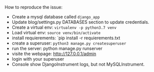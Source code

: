 How to reproduce the issue:
- Create a mysql database called `django_app`
- Update blog/settings.py DATABASES section to update credentials. 
- Create a virtual env: `virtualenv -p python3.7 venv`
- Load virtual env: `source venv/bin/activate`
- install requierements: `pip install -r requierements.txt
- create a superuser: `python3 manage.py createsuperuser`
- run the server: python manage.py runserver
- visite the webpage: http://127.0.0.1/admin
- login with your superuser
- Console show DjangoInstrument logs, but not MySQLInstrument.